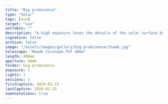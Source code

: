 ```yaml
---
title: "Big prominence"
type: "Solar"
tags: [sun]
target: "sun"
astrobin: ""
description: "A high exposure loses the details of the solar surface but exposes the massive activity happening along the edge as evidenced by the plasma 'flames' that stretch higher than the earth's diameter."
signature: false
archive: false
image: "/assets/images/gallery/big-prominence/thumb.jpg"
telescope: "Meade Coronado PST 40mm"
length: 400mm
aperture: 40mm
folder: big-prominence
exposure: 1
lights: 1
sessions: 1
firstCapture: 2024-02-15
lastCapture: 2024-02-15
noannotations: true
---
```

